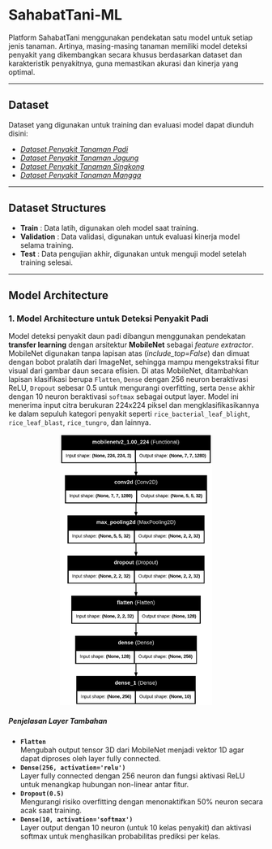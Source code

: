 # SahabatTani-ML  
Platform SahabatTani menggunakan pendekatan satu model untuk setiap jenis tanaman. Artinya, masing-masing tanaman memiliki model deteksi penyakit yang dikembangkan secara khusus berdasarkan dataset dan karakteristik penyakitnya, guna memastikan akurasi dan kinerja yang optimal.

---

## Dataset  
Dataset yang digunakan untuk training dan evaluasi model dapat diunduh disini:
- [*Dataset Penyakit Tanaman Padi*](https://www.kaggle.com/datasets/loki4514/rice-leaf-diseases-detection)
- [*Dataset Penyakit Tanaman Jagung*](https://www.kaggle.com/datasets/smaranjitghose/corn-or-maize-leaf-disease-dataset)
- [*Dataset Penyakit Tanaman Singkong*](https://www.kaggle.com/datasets/dipoyonoarga/dataset-singkong)
- [*Dataset Penyakit Tanaman Mangga*](https://www.kaggle.com/datasets/aryashah2k/mango-leaf-disease-dataset) 

---

## Dataset Structures

- **Train** : Data latih, digunakan oleh model saat training.
- **Validation** : Data validasi, digunakan untuk evaluasi kinerja model selama training.
- **Test** : Data pengujian akhir, digunakan untuk menguji model setelah training selesai.

---

## Model Architecture
### 1. Model Architecture untuk Deteksi Penyakit Padi
Model deteksi penyakit daun padi dibangun menggunakan pendekatan **transfer learning** dengan arsitektur **MobileNet** sebagai _feature extractor_. MobileNet digunakan tanpa lapisan atas (_include_top=False_) dan dimuat dengan bobot pralatih dari ImageNet, sehingga mampu mengekstraksi fitur visual dari gambar daun secara efisien. Di atas MobileNet, ditambahkan lapisan klasifikasi berupa `Flatten`, `Dense` dengan 256 neuron beraktivasi ReLU, `Dropout` sebesar 0.5 untuk mengurangi overfitting, serta `Dense` akhir dengan 10 neuron beraktivasi `softmax` sebagai output layer. Model ini menerima input citra berukuran 224x224 piksel dan mengklasifikasikannya ke dalam sepuluh kategori penyakit seperti `rice_bacterial_leaf_blight`, `rice_leaf_blast`, `rice_tungro`, dan lainnya.
<div align="center">
  <img src="https://github.com/SahabatTani/Machine-Learning/blob/main/Rice%20Leaf%20Disease%20Detection%20Model/arsitektur.png?raw=true" alt="Arsitektur Model Padi" width="300"/>
</div>

##### Penjelasan Layer Tambahan

- **`Flatten`**  
  Mengubah output tensor 3D dari MobileNet menjadi vektor 1D agar dapat diproses oleh layer fully connected.
- **`Dense(256, activation='relu')`**  
  Layer fully connected dengan 256 neuron dan fungsi aktivasi ReLU untuk menangkap hubungan non-linear antar fitur.
- **`Dropout(0.5)`**  
  Mengurangi risiko overfitting dengan menonaktifkan 50% neuron secara acak saat training.
- **`Dense(10, activation='softmax')`**  
  Layer output dengan 10 neuron (untuk 10 kelas penyakit) dan aktivasi softmax untuk menghasilkan probabilitas prediksi per kelas.
